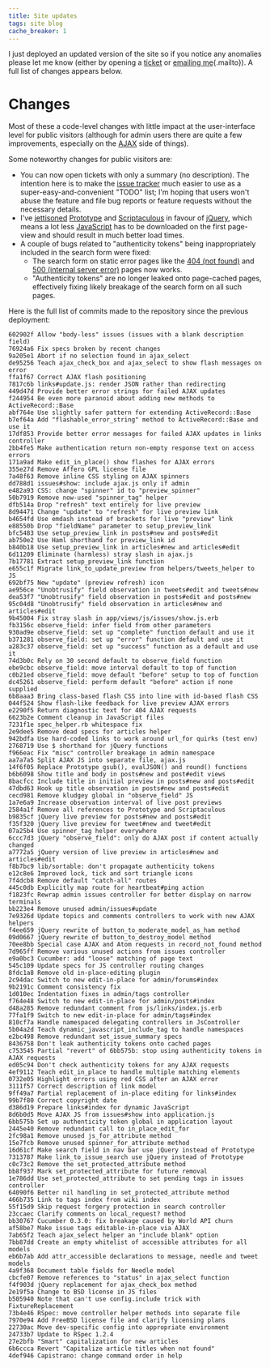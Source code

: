 ```yaml
---
title: Site updates
tags: site blog
cache_breaker: 1
---
```


I just deployed an updated version of the site so if you notice any anomalies please let me know (either by opening a [ticket](/issues/new) or [emailing me](mailto:win@wincent.com){.mailto}). A full list of changes appears below.

# Changes

Most of these a code-level changes with little impact at the user-interface level for public visitors (although for admin users there are quite a few improvements, especially on the [AJAX](/wiki/AJAX) side of things).

Some noteworthy changes for public visitors are:

-   You can now open tickets with only a summary (no description). The intention here is to make the [issue tracker](/issues) much easier to use as a super-easy-and-convenient "TODO" list; I'm hoping that users won't abuse the feature and file bug reports or feature requests without the necessary details.
-   I've [jettisoned](/blog/goodbye-prototype-scriptaculous) [Prototype](/wiki/Prototype) and [Scriptaculous](/wiki/Scriptaculous) in favour of [jQuery](/wiki/jQuery), which means a lot less [JavaScript](/wiki/JavaScript) has to be downloaded on the first page-view and should result in much better load times.
-   A couple of bugs related to "authenticity tokens" being inappropriately included in the search form were fixed:
    -   The search form on static error pages like the [404 (not found)](/404.html) and [500 (internal server error)](/500.html) pages now works.
    -   "Authenticity tokens" are no longer leaked onto page-cached pages, effectively fixing likely breakage of the search form on all such pages.

Here is the full list of commits made to the repository since the previous deployment:

    602902f Allow "body-less" issues (issues with a blank description field)
    76924a6 Fix specs broken by recent changes
    9a205e1 Abort if no selection found in ajax_select
    de95256 Teach ajax_check_box and ajax_select to show flash messages on error
    ffa1f67 Correct AJAX flash positioning
    7817c6b links#update.js: render JSON rather than redirecting
    449d47d Provide better error strings for failed AJAX updates
    f244954 Be even more paranoid about adding new methods to ActiveRecord::Base
    abf764e Use slightly safer pattern for extending ActiveRecord::Base
    b7ef64a Add "flashable_error_string" method to ActiveRecord::Base and use it
    17df853 Provide better error messages for failed AJAX updates in links controller
    2bb4fe5 Make authentication return non-empty response text on access errors
    171a9ad Make edit_in_place() show flashes for AJAX errors
    355e27d Remove Affero GPL license file
    7a48f63 Remove inline CSS styling on AJAX spinners
    dd788d1 issues#show: include ajax.js only if admin
    e482a93 CSS: change "spinner" id to "preview_spinner"
    50b7919 Remove now-used "spinner_tag" helper
    dfb514a Drop "refresh" text entirely for live preview
    8d94471 Change "update" to "refresh" for live preview link
    b4654fd Use emdash instead of brackets for live "preview" link
    e88550b Drop "fieldName" parameter to setup_preview_link
    bfc5483 Use setup_preview_link in posts#new and posts#edit
    ab750e2 Use Haml shorthand for preview_link id
    b840b18 Use setup_preview_link in articles#new and articles#edit
    6d11209 Eliminate (harmless) stray slash in ajax.js
    7b17781 Extract setup_preview_link function
    e655c1f Migrate link_to_update_preview from helpers/tweets_helper to JS
    692bf75 New "update" (preview refresh) icon
    ae956ce "Unobtrusify" field observation in tweets#edit and tweets#new
    dea53f7 "Unobtrusify" field observation in posts#edit and posts#new
    95c04d8 "Unobtrusify" field observation in articles#new and articles#edit
    9b45004 Fix stray slash in app/views/js/issues/show.js.erb
    fb3156c observe_field: infer field from other parameters
    930ad9e observe_field: set up "complete" function default and use it
    b371281 observe_field: set up "error" function default and use it
    a283c37 observe_field: set up "success" function as a default and use it
    74d3b0c Rely on 30 second default to observe_field function
    ebe9cbc observe_field: move interval default to top of function
    c0b21ed observe_field: move default "before" setup to top of function
    dc45261 observe_field: perform default "before" action if none supplied
    6b8aaa3 Bring class-based flash CSS into line with id-based flash CSS
    044f524 Show flash-like feedback for live preview AJAX errors
    e2290f5 Return diagnostic text for 404 AJAX requests
    6623b2e Comment cleanup in JavaScript files
    7231f1e spec_helper.rb whitespace fix
    2e9dee5 Remove dead specs for articles helper
    942bdfa Use hard-coded links to work around url_for quirks (test env)
    2768719 Use $ shorthand for jQuery functions
    f966eac Fix "misc" controller breakage in admin namespace
    aa7a7a5 Split AJAX JS into separate file, ajax.js
    14f6f05 Replace Prototype gsub(), evalJSON() and round() functions
    b6b6098 Show title and body in posts#new and post#edit views
    8bacfcc Include title in initial preview in posts#new and posts#edit
    47dbd63 Hook up title observation in posts#new and posts#edit
    cecd981 Remove kludgey global in "observe_field" JS
    1a7e6a9 Increase observation interval of live post previews
    2584a1f Remove all references to Prototype and Scriptaculous
    b9835cf jQuery live preview for posts#new and posts#edit
    f35f320 jQuery live preview for tweet#new and tweet#edit
    07a25b4 Use spinner_tag helper everywhere
    6ccc7d3 jQuery "observe_field": only do AJAX post if content actually changed
    a7772a5 jQuery version of live preview in articles#new and articles#edit
    f8b7bc9 lib/sortable: don't propagate authenticity tokens
    e12c8e6 Improved lock, tick and sort triangle icons
    7f4dcb8 Remove default "catch-all" routes
    445c0db Explicitly map route for heartbeat#ping action
    f1823fc Rewrap admin issues controller for better display on narrow terminals
    bb223e4 Remove unused admin/issues#update
    7e9326d Update topics and comments controllers to work with new AJAX helpers
    f4ee659 jQuery rewrite of button_to_moderate_model_as_ham method
    09d0667 jQuery rewrite of button_to_destroy_model method
    70ee8bb Special case AJAX and Atom requests in record_not_found method
    7d965ff Remove various unused actions from issues controller
    e9a0bc3 Cucumber: add "loose" matching of page text
    545c109 Update specs for JS controller routing changes
    8fdc1a8 Remove old in-place-editing plugin
    2c94dac Switch to new edit-in-place for admin/forums#index
    9b2191c Comment consistency fix
    1d010ec Indentation fixes in admin/tags controller
    f764e48 Switch to new edit-in-place for admin/posts#index
    d48a285 Remove redundant comment from js/links/index.js.erb
    77fa1f9 Switch to new edit-in-place for admin/tags#index
    810cf7a Handle namespaced delegating controllers in JsController
    5b04a2d Teach dynamic_javascript_include_tag to handle namespaces
    e2bc498 Remove redundant set_issue_summary specs
    8436758 Don't leak authenticity tokens onto cached pages
    c753545 Partial "revert" of 6bb575b: stop using authenticity tokens in AJAX requests
    ed05c94 Don't check authenticity tokens for any AJAX requests
    4ef9112 Teach edit_in_place to handle multiple matching elements
    0732e05 Highlight errors using red CSS after an AJAX error
    3111f57 Correct description of link model
    9ff49a7 Partial replacement of in-place editing for links#index
    99b7f80 Correct copyright date
    d386d19 Prepare links#index for dynamic JavaScript
    8d6b0d5 Move AJAX JS from issues#show into application.js
    6bb575b Set up authenticity token global in application layout
    2445e40 Remove redundant call to in_place_edit_for
    2fc98a1 Remove unused js_for_attribute method
    15e7fcb Remove unused spinner_for_attribute method
    16d61cf Make search field in nav bar use jQuery instead of Prototype
    7313787 Make link_to_issue_search use jQuery instead of Prototype
    c0c73c2 Remove the set_protected_attribute method
    bb8f937 Mark set_protected_attribute for future removal
    1e786dd Use set_protected_attribute to set pending tags in issues controller
    64090f6 Better nil handling in set_protected_attribute method
    466b735 Link to tags index from wiki index
    55f15d9 Skip request forgery protection in search controller
    23ccaec Clarify comments on local_request? method
    bb30767 Cucumber 0.3.0: fix breakage caused by World API churn
    af58be7 Make issue tags editable-in-place via AJAX
    7ab65f2 Teach ajax_select helper an "include blank" option
    7bb87dd Create an empty whitelist of accessible attributes for all models
    eb6b7ab Add attr_accessible declarations to message, needle and tweet models
    4a9f368 Document table fields for Needle model
    cbcfe07 Remove references to "status" in ajax_select function
    f4f903d jQuery replacement for ajax_check_box method
    2e19f5a Change to BSD license in JS files
    b505940 Note that can't use config.include trick with FixtureReplacement
    73b4e46 RSpec: move controller helper methods into separate file
    7970e94 Add FreeBSD license file and clarify licensing plans
    22730ac Move dev-specific config into appropriate environment
    24733b7 Update to RSpec 1.2.4
    27e2bfb "Smart" capitalization for new articles
    6b6ccca Revert "Capitalize article titles when not found"
    4def946 Capistrano: change command order in help
